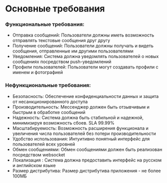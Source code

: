 # Основные требования
### Функциональные требования:
- Отправка сообщений: Пользователи должны иметь возможность отправлять текстовые сообщения друг другу
- Получение сообщений: Пользователи должны получать и видеть сообщения, отправленные им другими пользователями
- Уведомления: Система должна уведомлять пользователей о новых сообщениях посредством push-уведомлений
- Профили пользователей: Пользователи могут создавать профили с именем и фотографией
### Нефункциональные требования:
- Безопасность: Обеспечение конфиденциальности данных и защита от несанкционированного доступа
- Производительность: Мессенджер должен быть отзывчивым и быстрым в обработке сообщений
- Надежность: Система должна быть стабильной и надежной, минимизируя возможность сбоев. SLA 99.99%
- Масштабируемость: Возможность расширения функционала и увеличения числа пользователей без потери производительности
- Удобство использования: Интуитивно понятный интерфейс для пользователей всех уровней
- Обмен сообщениями: Обмен сообщениями должен быть реализован посредством websocket
- Локализация : Система должна предоставить интерфейс на русском и английском языке
- Размер дистрибутива: Размер дистрибутива приложения - не более 100МБ